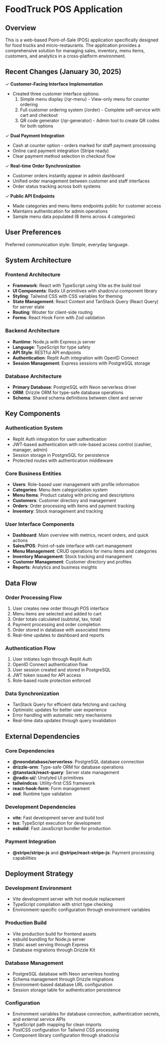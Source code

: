 # FoodTruck POS Application

## Overview

This is a web-based Point-of-Sale (POS) application specifically designed for food trucks and micro-restaurants. The application provides a comprehensive solution for managing sales, inventory, menu items, customers, and analytics in a cross-platform environment.

## Recent Changes (January 30, 2025)

✓ **Customer-Facing Interface Implementation**
- Created three customer interface options:
  1. Simple menu display (/qr-menu) - View-only menu for counter ordering
  2. Full customer ordering system (/order) - Complete self-service with cart and checkout
  3. QR code generator (/qr-generator) - Admin tool to create QR codes for both options

✓ **Dual Payment Integration**
- Cash at counter option - orders marked for staff payment processing
- Online card payment integration (Stripe ready)
- Clear payment method selection in checkout flow

✓ **Real-time Order Synchronization** 
- Customer orders instantly appear in admin dashboard
- Unified order management between customer and staff interfaces
- Order status tracking across both systems

✓ **Public API Endpoints**
- Made categories and menu items endpoints public for customer access
- Maintains authentication for admin operations
- Sample menu data populated (8 items across 4 categories)

## User Preferences

Preferred communication style: Simple, everyday language.

## System Architecture

### Frontend Architecture
- **Framework**: React with TypeScript using Vite as the build tool
- **UI Components**: Radix UI primitives with shadcn/ui component library
- **Styling**: Tailwind CSS with CSS variables for theming
- **State Management**: React Context and TanStack Query (React Query) for server state
- **Routing**: Wouter for client-side routing
- **Forms**: React Hook Form with Zod validation

### Backend Architecture
- **Runtime**: Node.js with Express.js server
- **Language**: TypeScript for type safety
- **API Style**: RESTful API endpoints
- **Authentication**: Replit Auth integration with OpenID Connect
- **Session Management**: Express sessions with PostgreSQL storage

### Database Architecture
- **Primary Database**: PostgreSQL with Neon serverless driver
- **ORM**: Drizzle ORM for type-safe database operations
- **Schema**: Shared schema definitions between client and server

## Key Components

### Authentication System
- Replit Auth integration for user authentication
- JWT-based authentication with role-based access control (cashier, manager, admin)
- Session storage in PostgreSQL for persistence
- Protected routes with authentication middleware

### Core Business Entities
- **Users**: Role-based user management with profile information
- **Categories**: Menu item categorization system
- **Menu Items**: Product catalog with pricing and descriptions
- **Customers**: Customer directory and management
- **Orders**: Order processing with items and payment tracking
- **Inventory**: Stock management and tracking

### User Interface Components
- **Dashboard**: Main overview with metrics, recent orders, and quick actions
- **Sales/POS**: Point-of-sale interface with cart management
- **Menu Management**: CRUD operations for menu items and categories
- **Inventory Management**: Stock tracking and management
- **Customer Management**: Customer directory and profiles
- **Reports**: Analytics and business insights

## Data Flow

### Order Processing Flow
1. User creates new order through POS interface
2. Menu items are selected and added to cart
3. Order totals calculated (subtotal, tax, total)
4. Payment processing and order completion
5. Order stored in database with associated items
6. Real-time updates to dashboard and reports

### Authentication Flow
1. User initiates login through Replit Auth
2. OpenID Connect authentication flow
3. User session created and stored in PostgreSQL
4. JWT token issued for API access
5. Role-based route protection enforced

### Data Synchronization
- TanStack Query for efficient data fetching and caching
- Optimistic updates for better user experience
- Error handling with automatic retry mechanisms
- Real-time data updates through query invalidation

## External Dependencies

### Core Dependencies
- **@neondatabase/serverless**: PostgreSQL database connection
- **drizzle-orm**: Type-safe ORM for database operations
- **@tanstack/react-query**: Server state management
- **@radix-ui/**: Unstyled UI primitives
- **tailwindcss**: Utility-first CSS framework
- **react-hook-form**: Form management
- **zod**: Runtime type validation

### Development Dependencies
- **vite**: Fast development server and build tool
- **tsx**: TypeScript execution for development
- **esbuild**: Fast JavaScript bundler for production

### Payment Integration
- **@stripe/stripe-js** and **@stripe/react-stripe-js**: Payment processing capabilities

## Deployment Strategy

### Development Environment
- Vite development server with hot module replacement
- TypeScript compilation with strict type checking
- Environment-specific configuration through environment variables

### Production Build
- Vite production build for frontend assets
- esbuild bundling for Node.js server
- Static asset serving through Express
- Database migrations through Drizzle Kit

### Database Management
- PostgreSQL database with Neon serverless hosting
- Schema management through Drizzle migrations
- Environment-based database URL configuration
- Session storage table for authentication persistence

### Configuration
- Environment variables for database connection, authentication secrets, and external service APIs
- TypeScript path mapping for clean imports
- PostCSS configuration for Tailwind CSS processing
- Component library configuration through shadcn/ui